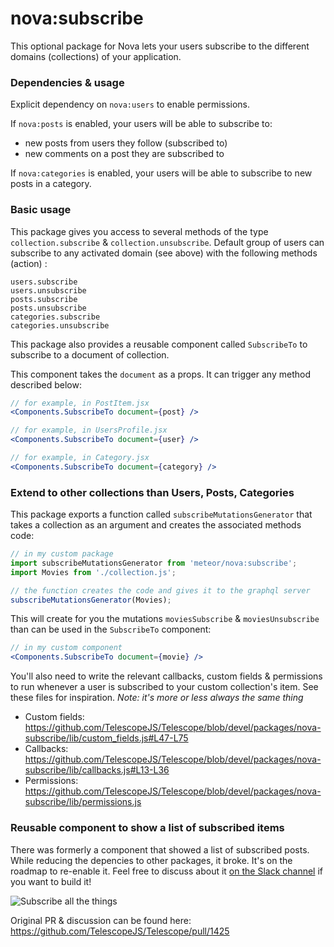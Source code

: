 # nova:subscribe

This optional package for Nova lets your users subscribe to the different domains (collections) of your application.

### Dependencies & usage
Explicit dependency on `nova:users` to enable permissions.

If `nova:posts` is enabled, your users will be able to subscribe to:
* new posts from users they follow (subscribed to)
* new comments on a post they are subscribed to

If `nova:categories` is enabled, your users will be able to subscribe to new posts in a category.

### Basic usage

This package gives you access to several methods of the type `collection.subscribe` & `collection.unsubscribe`. Default group of users can subscribe to any activated domain (see above) with the following methods (action) :
```
users.subscribe
users.unsubscribe
posts.subscribe
posts.unsubscribe
categories.subscribe
categories.unsubscribe
```

This package also provides a reusable component called `SubscribeTo` to subscribe to a document of collection.

This component takes the `document` as a props. It can trigger any method described below:

```jsx
// for example, in PostItem.jsx
<Components.SubscribeTo document={post} />

// for example, in UsersProfile.jsx
<Components.SubscribeTo document={user} />

// for example, in Category.jsx
<Components.SubscribeTo document={category} />
```

### Extend to other collections than Users, Posts, Categories
This package exports a function called `subscribeMutationsGenerator` that takes a collection as an argument and creates the associated methods code:

```js
// in my custom package
import subscribeMutationsGenerator from 'meteor/nova:subscribe';
import Movies from './collection.js';

// the function creates the code and gives it to the graphql server
subscribeMutationsGenerator(Movies);
```

This will create for you the mutations `moviesSubscribe` & `moviesUnsubscribe` than can be used in the `SubscribeTo` component:
```jsx
// in my custom component
<Components.SubscribeTo document={movie} />
```

You'll also need to write the relevant callbacks, custom fields & permissions to run whenever a user is subscribed to your custom collection's item. See these files for inspiration.
*Note: it's more or less always the same thing*

* Custom fields: https://github.com/TelescopeJS/Telescope/blob/devel/packages/nova-subscribe/lib/custom_fields.js#L47-L75
* Callbacks: https://github.com/TelescopeJS/Telescope/blob/devel/packages/nova-subscribe/lib/callbacks.js#L13-L36
* Permissions: https://github.com/TelescopeJS/Telescope/blob/devel/packages/nova-subscribe/lib/permissions.js

### Reusable component to show a list of subscribed items

There was formerly a component that showed a list of subscribed posts. While reducing the depencies to other packages, it broke. It's on the roadmap to re-enable it. Feel free to discuss about it [on the Slack channel](http://slack.telescopeapp.org/) if you want to build it!

![Subscribe all the things](https://cdn.meme.am/instances/500x/70780773.jpg)

Original PR & discussion can be found here: https://github.com/TelescopeJS/Telescope/pull/1425
